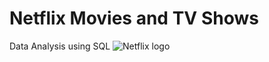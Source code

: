 # Netflix Movies and TV Shows 
 Data Analysis using SQL
![Netflix logo](https://i.pinimg.com/564x/0d/da/33/0dda338c3b5b69a26f908d4e045356e7.jpg)
